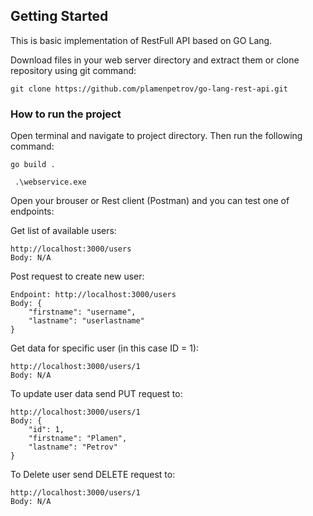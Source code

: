 ## Getting Started
This is basic implementation of RestFull API based on GO Lang.


Download files in your web server directory and extract them or clone repository using git command:

```
git clone https://github.com/plamenpetrov/go-lang-rest-api.git
```

### How to run the project

Open terminal and navigate to project directory. Then run the following command:

```
go build . 
```

```
 .\webservice.exe
 ```
 
Open your brouser or Rest client (Postman) and you can test one of endpoints:

Get list of available users:

```
http://localhost:3000/users
Body: N/A
```


Post request to create new user:
```
Endpoint: http://localhost:3000/users
Body: {
    "firstname": "username",
    "lastname": "userlastname"
}
```

Get data for specific user (in this case ID = 1):
```
http://localhost:3000/users/1
Body: N/A
```

To update user data send PUT request to:
```
http://localhost:3000/users/1
Body: {
    "id": 1,
    "firstname": "Plamen",
    "lastname": "Petrov"
}
```

To Delete user send DELETE request to:
```
http://localhost:3000/users/1
Body: N/A
```
